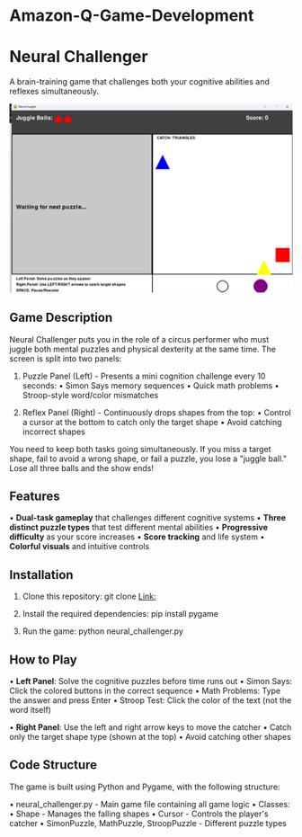 # Amazon-Q-Game-Development

# Neural Challenger

A brain-training game that challenges both your cognitive abilities and reflexes simultaneously.

![Neural Challenger](./preview_image/Screenshot.png)

## Game Description

Neural Challenger puts you in the role of a circus performer who must juggle both mental puzzles and physical dexterity at the same time. The screen is split
into two panels:

1. Puzzle Panel (Left) - Presents a mini cognition challenge every 10 seconds:
   • Simon Says memory sequences
   • Quick math problems
   • Stroop-style word/color mismatches

2. Reflex Panel (Right) - Continuously drops shapes from the top:
   • Control a cursor at the bottom to catch only the target shape
   • Avoid catching incorrect shapes

You need to keep both tasks going simultaneously. If you miss a target shape, fail to avoid a wrong shape, or fail a puzzle, you lose a "juggle ball." Lose
all three balls and the show ends!

## Features

• **Dual-task gameplay** that challenges different cognitive systems
• **Three distinct puzzle types** that test different mental abilities
• **Progressive difficulty** as your score increases
• **Score tracking** and life system
• **Colorful visuals** and intuitive controls

## Installation

1. Clone this repository:
git clone [Link: ](https://github.com/NI3singh/Amazon-Q-Game-Development.git)


2. Install the required dependencies:
pip install pygame


3. Run the game:
python neural_challenger.py


## How to Play

• **Left Panel**: Solve the cognitive puzzles before time runs out
  • Simon Says: Click the colored buttons in the correct sequence
  • Math Problems: Type the answer and press Enter
  • Stroop Test: Click the color of the text (not the word itself)

• **Right Panel**: Use the left and right arrow keys to move the catcher
  • Catch only the target shape type (shown at the top)
  • Avoid catching other shapes

## Code Structure

The game is built using Python and Pygame, with the following structure:

• neural_challenger.py - Main game file containing all game logic
• Classes:
  • Shape - Manages the falling shapes
  • Cursor - Controls the player's catcher
  • SimonPuzzle, MathPuzzle, StroopPuzzle - Different puzzle types
